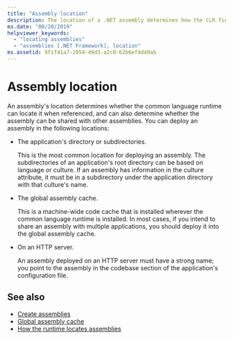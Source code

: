 ```yaml
---
title: "Assembly location"
description: The location of a .NET assembly determines how the CLR finds it and whether it can be shared with other assemblies. 
ms.date: "08/20/2019"
helpviewer_keywords:
  - "locating assemblies"
  - "assemblies [.NET Framework], location"
ms.assetid: 9f1f41a7-2954-49d3-a2c0-62b6ef4d40ab
---
```

# Assembly location
An assembly's location determines whether the common language runtime can locate it when referenced, and can also determine whether the assembly can be shared with other assemblies. You can deploy an assembly in the following locations:

- The application's directory or subdirectories.

     This is the most common location for deploying an assembly. The subdirectories of an application's root directory can be based on language or culture. If an assembly has information in the culture attribute, it must be in a subdirectory under the application directory with that culture's name.

- The global assembly cache.

     This is a machine-wide code cache that is installed wherever the common language runtime is installed. In most cases, if you intend to share an assembly with multiple applications, you should deploy it into the global assembly cache.

- On an HTTP server.

     An assembly deployed on an HTTP server must have a strong name; you point to the assembly in the codebase section of the application's configuration file.

## See also

- [Create assemblies](create.md)
- [Global assembly cache](../../framework/app-domains/gac.md)
- [How the runtime locates assemblies](../../framework/deployment/how-the-runtime-locates-assemblies.md)
